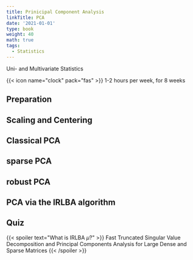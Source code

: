 ```yaml
---
title: Prinicipal Component Analysis
linkTitle: PCA
date: '2021-01-01'
type: book
weight: 40
math: true
tags:
  - Statistics
---
```

Uni- and Multivariate Statistics

<!--more-->

{{< icon name="clock" pack="fas" >}} 1-2 hours per week, for 8 weeks



## Preparation

## Scaling and Centering

## Classical PCA

## sparse PCA

## robust PCA

## PCA via the IRLBA algorithm
## Quiz

{{< spoiler text="What is IRLBA $\mu$?" >}}
Fast Truncated Singular Value Decomposition and Principal Components Analysis for Large Dense and Sparse Matrices
{{< /spoiler >}}

